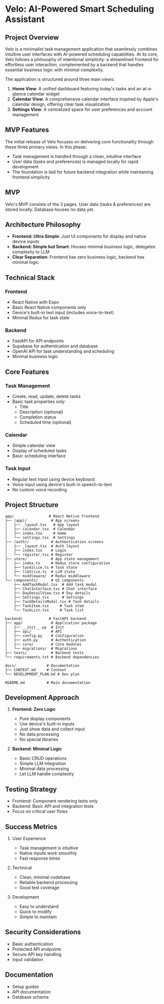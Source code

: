 # Velo: AI-Powered Smart Scheduling Assistant

## Project Overview
Velo is a minimalist task management application that seamlessly combines intuitive user interfaces with AI-powered scheduling capabilities. At its core, Velo follows a philosophy of intentional simplicity: a streamlined frontend for effortless user interaction, complemented by a backend that handles essential business logic with minimal complexity.

The application is structured around three main views:
1. **Home View**: A unified dashboard featuring today's tasks and an at-a-glance calendar widget
2. **Calendar View**: A comprehensive calendar interface inspired by Apple's calendar design, offering clear task visualization
3. **Settings View**: A centralized space for user preferences and account management

## MVP Features
The initial release of Velo focuses on delivering core functionality through these three primary views. In this phase:
- Task management is handled through a clean, intuitive interface
- User data (tasks and preferences) is managed locally for rapid development
- The foundation is laid for future backend integration while maintaining frontend simplicity

## MVP
Velo's MVP consists of the 3 pages. User data (tasks & preferences) are stored locally. Database houses no data yet.

## Architecture Philosophy
- **Frontend: Ultra Simple**: Just UI components for display and native device inputs
- **Backend: Simple but Smart**: Houses minimal business logic, delegates complexity to LLM
- **Clear Separation**: Frontend has zero business logic, backend has minimal logic

## Technical Stack
### Frontend
- React Native with Expo
- Basic React Native components only
- Device's built-in text input (includes voice-to-text)
- Minimal Redux for task state

### Backend
- FastAPI for API endpoints
- Supabase for authentication and database
- OpenAI API for task understanding and scheduling
- Minimal business logic

## Core Features
### Task Management
- Create, read, update, delete tasks
- Basic task properties only:
  - Title
  - Description (optional)
  - Completion status
  - Scheduled time (optional)

### Calendar
- Simple calendar view
- Display of scheduled tasks
- Basic scheduling interface

### Task Input
- Regular text input using device keyboard
- Voice input using device's built-in speech-to-text
- No custom voice recording

## Project Structure
```
app/                # React Native frontend
├── (app)/           # App screens
│   ├── _layout.tsx   # App layout
│   ├── calendar.tsx  # Calendar
│   ├── index.tsx     # Home
│   └── settings.tsx  # Settings
├── (auth)/          # Authentication screens
│   ├── _layout.tsx  # Auth layout
│   ├── index.tsx    # Login
│   └── register.tsx # Register
├── store/           # App state management
│   ├── index.ts     # Redux store configuration
│   ├── taskSlice.ts # Task state
│   ├── llmSlice.ts  # LLM state
│   └── middleware/  # Redux middleware
└── components/      # UI components
    ├── AddTaskModal.tsx  # Add task modal
    ├── ChatInterface.tsx # Chat interface
    ├── DayDetailView.tsx # Day details
    ├── Settings.tsx      # Settings
    ├── TaskDetailsModal.tsx # Task details
    ├── TaskItem.tsx     # Task item
    └── TaskList.tsx     # Task list

backend/            # FastAPI backend
├── app/             # Application package
│   ├── __init__.py  # Init
│   ├── api/         # API
│   ├── config.py    # Configuration
│   ├── auth.py      # Authentication
│   ├── core/        # Core modules
│   └── migrations/  # Migrations
├── tests/           # Backend tests
└── requirements.txt # Backend dependencies

docs/              # Documentation
├── CONTEXT.md     # Context
└── DEVELOPMENT_PLAN.md # Dev plan

README.md          # Main documentation
```

## Development Approach
1. **Frontend: Zero Logic**
   - Pure display components
   - Use device's built-in inputs
   - Just show data and collect input
   - No data processing
   - No special libraries

2. **Backend: Minimal Logic**
   - Basic CRUD operations
   - Simple LLM integration
   - Minimal data processing
   - Let LLM handle complexity

## Testing Strategy
- Frontend: Component rendering tests only
- Backend: Basic API and integration tests
- Focus on critical user flows

## Success Metrics
1. User Experience
   - Task management is intuitive
   - Native inputs work smoothly
   - Fast response times

2. Technical
   - Clean, minimal codebase
   - Reliable backend processing
   - Good test coverage

3. Development
   - Easy to understand
   - Quick to modify
   - Simple to maintain

## Security Considerations
- Basic authentication
- Protected API endpoints
- Secure API key handling
- Input validation

## Documentation
- Setup guides
- API documentation
- Database schema
